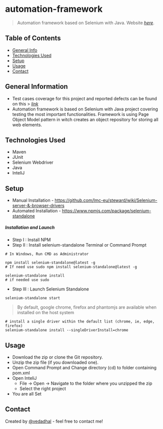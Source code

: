 # automation-framework
> Automation framework based on Selenium with Java.
> Website [_here_](http://automationpractice.com/). 


## Table of Contents
* [General Info](#general-information)
* [Technologies Used](#technologies-used)
* [Setup](#setup)
* [Usage](#usage)
* [Contact](#contact)


## General Information
- Test cases coverage for this project and reported defects can be found on this > [_link_](https://docs.google.com/spreadsheets/d/1tSAeVf57g5brG9S11QzYARR7FOX_ecBczEwAGVEmVHE/edit?usp=sharing)
- Automation framework is based on Selenium with Java project covering testing the most important functionalities. Framework is using Page Object Model pattern in  witch creates an object repository for storing all web elements.


## Technologies Used
- Maven
- JUnit
- Selenium Webdriver
- Java
- InteliJ


## Setup
- Manual Installation - https://github.com/lmc-eu/steward/wiki/Selenium-server-&-browser-drivers
- Automated Installation - https://www.npmjs.com/package/selenium-standalone

##### Installation and Launch

- Step I : Install NPM
- Step II : Install selenium-standalone
Terminal or Command Prompt
```
# In Windows, Run CMD as Administrator

npm install selenium-standalone@latest -g
# If need use sudo npm install selenium-standalone@latest -g

selenium-standalone install
# if needed use sudo 
```
- Step III : Launch Selenium Standalone
```
selenium-standalone start
```

> By default, google chrome, firefox and phantomjs are available when installed on the host system
```
# install a single driver within the default list (chrome, ie, edge, firefox) 
selenium-standalone install --singleDriverInstall=chrome
```


## Usage
- Download the zip or clone the Git repository.
- Unzip the zip file (if you downloaded one).
- Open Command Prompt and Change directory (cd) to folder containing pom.xml
- Open InteliJ 
   - File -> Open -> Navigate to the folder where you unzipped the zip
   - Select the right project
- You are all Set

## Contact
Created by [@vedadhal](https://www.instagram.com/vedad_ha/) - feel free to contact me!

